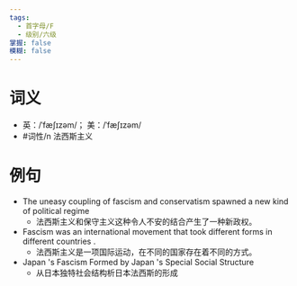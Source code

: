 ```yaml
---
tags:
  - 首字母/F
  - 级别/六级
掌握: false
模糊: false
---
```

# 词义
- 英：/ˈfæʃɪzəm/； 美：/ˈfæʃɪzəm/
- #词性/n  法西斯主义
# 例句
- The uneasy coupling of fascism and conservatism spawned a new kind of political regime
	- 法西斯主义和保守主义这种令人不安的结合产生了一种新政权。
- Fascism was an international movement that took different forms in different countries .
	- 法西斯主义是一项国际运动，在不同的国家存在着不同的方式。
- Japan 's Fascism Formed by Japan 's Special Social Structure
	- 从日本独特社会结构析日本法西斯的形成
